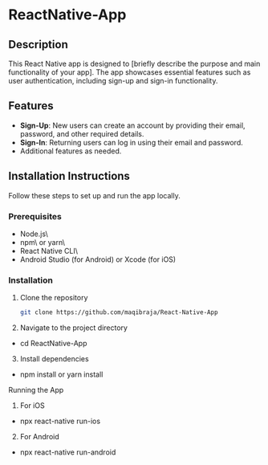 # ReactNative-App

## Description
This React Native app is designed to [briefly describe the purpose and main functionality of your app]. The app showcases essential features such as user authentication, including sign-up and sign-in functionality.

## Features
- **Sign-Up**: New users can create an account by providing their email, password, and other required details.
- **Sign-In**: Returning users can log in using their email and password.
- Additional features as needed.

## Installation Instructions
Follow these steps to set up and run the app locally.

### Prerequisites
- Node.js\
- npm\ or yarn\
- React Native CLI\
- Android Studio (for Android) or Xcode (for iOS)

### Installation
1. Clone the repository
   ```sh
   git clone https://github.com/maqibraja/React-Native-App
2. Navigate to the project directory

* cd ReactNative-App

3. Install dependencies

* npm install or yarn install

Running the App

1. For iOS

* npx react-native run-ios

2. For Android

* npx react-native run-android

